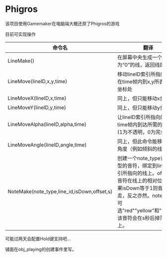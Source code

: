 # Phigros

该项目使用Gamemaker在电脑端大概还原了Phigros的游戏

目前可实现操作

| 命令名                                      | 翻译                                                         |
| ------------------------------------------- | ------------------------------------------------------------ |
| LineMake()                                  | 在屏幕中央生成一个角度为“0”的线，返回线的索引                |
| LineMove(lineID,x,y,time)                   | 移动lineID索引所指向的线在time帧内到x,y所表示的坐标处        |
| LineMoveX(lineID,x,time)                    | 同上，但只能移动x坐标                                        |
| LineMoveY(lineID,y,time)                    | 同上，但只能移动y坐标                                        |
| LineMoveAlpha(lineID,alpha,time)            | 让lineID索引所指向的线在time帧内到达所需的透明度(1为不透明，0为完全透明) |
| LineMoveAngle(lineID,angle,time)            | 同上，但此命令能移动线的角度（例如倾斜的线）                 |
| NoteMake(note_type,line_id,isDown,offset,s) | 创建一个note_type音符类型的音符，绑定到line_id索引所指向的线上。offset为音符在线上的相对位置。如果isDown等于1则音符向下走，反之亦然。note_type可选"red""yellow"和"blue"。该音符会在s秒后掉落到线上。 |

可能过两天会配置Hold键支持吧...

铺面在obj_playing的创建事件里写。